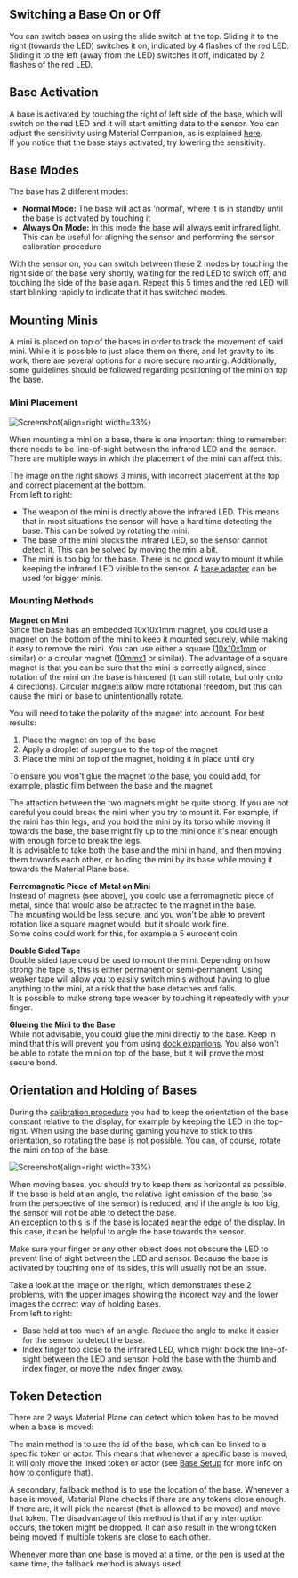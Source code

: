 ## Switching a Base On or Off
You can switch bases on using the slide switch at the top. Sliding it to the right (towards the LED) switches it on, indicated by 4 flashes of the red LED. Sliding it to the left (away from the LED) switches it off, indicated by 2 flashes of the red LED.

## Base Activation
A base is activated by touching the right of left side of the base, which will switch on the red LED and it will start emitting data to the sensor. You can adjust the sensitivity using Material Companion, as is explained [here](../basePenConfig.md).<br>
If you notice that the base stays activated, try lowering the sensitivity.

## Base Modes
The base has 2 different modes:

* <b>Normal Mode:</b> The base will act as 'normal', where it is in standby until the base is activated by touching it
* <b>Always On Mode:</b> In this mode the base will always emit infrared light. This can be useful for aligning the sensor and performing the sensor calibration procedure

With the sensor on, you can switch between these 2 modes by touching the right side of the base very shortly, waiting for the red LED to switch off, and touching the side of the base again. Repeat this 5 times and the red LED will start blinking rapidly to indicate that it has switched modes.

## Mounting Minis
A mini is placed on top of the bases in order to track the movement of said mini. While it is possible to just place them on there, and let gravity to its work, there are several options for a more secure mounting. Additionally, some guidelines should be followed regarding positioning of the mini on top the base.

### Mini Placement

![Screenshot](../../img/hardware/production/Mini_Mounting.png){align=right width=33%}

When mounting a mini on a base, there is one important thing to remember: there needs to be line-of-sight between the infrared LED and the sensor. There are multiple ways in which the placement of the mini can affect this.

The image on the right shows 3 minis, with incorrect placement at the top and correct placement at the bottom.<br>
From left to right:

* The weapon of the mini is directly above the infrared LED. This means that in most situations the sensor will have a hard time detecting the base. This can be solved by rotating the mini.
* The base of the mini blocks the infrared LED, so the sensor cannot detect it. This can be solved by moving the mini a bit.
* The mini is too big for the base. There is no good way to mount it while keeping the infrared LED visible to the sensor. A [base adapter](https://www.materialfoundry.nl/products/base-adapter) can be used for bigger minis.

### Mounting Methods

<b>Magnet on Mini</b><br>
Since the base has an embedded 10x10x1mm magnet, you could use a magnet on the bottom of the mini to keep it mounted securely, while making it easy to remove the mini. You can use either a square ([10x10x1mm](https://www.materialfoundry.nl/products/square-magnet) or similar) or a circular magnet ([10mmx1](https://www.materialfoundry.nl/products/round-magnet) or similar). The advantage of a square magnet is that you can be sure that the mini is correctly aligned, since rotation of the mini on the base is hindered (it can still rotate, but only onto 4 directions). Circular magnets allow more rotational freedom, but this can cause the mini or base to unintentionally rotate.

You will need to take the polarity of the magnet into account. For best results:

1. Place the magnet on top of the base
2. Apply a droplet of superglue to the top of the magnet
3. Place the mini on top of the magnet, holding it in place until dry

To ensure you won't glue the magnet to the base, you could add, for example, plastic film between the base and the magnet.

The attaction between the two magnets might be quite strong. If you are not careful you could break the mini when you try to mount it. For example, if the mini has thin legs, and you hold the mini by its torso while moving it towards the base, the base might fly up to the mini once it's near enough with enough force to break the legs.<br>
It is advisable to take both the base and the mini in hand, and then moving them towards each other, or holding the mini by its base while moving it towards the Material Plane base.

<b>Ferromagnetic Piece of Metal on Mini</b><br>
Instead of magnets (see above), you could use a ferromagnetic piece of metal, since that would also be attracted to the magnet in the base.<br>
The mounting would be less secure, and you won't be able to prevent rotation like a square magnet would, but it should work fine.<br>
Some coins could work for this, for example a 5 eurocent coin.

<b>Double Sided Tape</b><br>
Double sided tape could be used to mount the mini. Depending on how strong the tape is, this is either permanent or semi-permanent. Using weaker tape will allow you to easily switch minis without having to glue anything to the mini, at a risk that the base detaches and falls.<br>
It is possible to make strong tape weaker by touching it repeatedly with your finger.

<b>Glueing the Mini to the Base</b><br>
While not advisable, you could glue the mini directly to the base. Keep in mind that this will prevent you from using [dock expanions](../HardwareOverview/dock.md#base-charging-dock-expansion). You also won't be able to rotate the mini on top of the base, but it will prove the most secure bond.

## Orientation and Holding of Bases

During the [calibration procedure](../calibration.md) you had to keep the orientation of the base constant relative to the display, for example by keeping the LED in the top-right. When using the base during gaming you have to stick to this orientation, so rotating the base is not possible. You can, of course, rotate the mini on top of the base.

![Screenshot](../../img/hardware/production/Mini_Holding.png){align=right width=33%}

When moving bases, you should try to keep them as horizontal as possible. If the base is held at an angle, the relative light emission of the base (so from the perspective of the sensor) is reduced, and if the angle is too big, the sensor will not be able to detect the base.<br>
An exception to this is if the base is located near the edge of the display. In this case, it can be helpful to angle the base towards the sensor.

Make sure your finger or any other object does not obscure the LED to prevent line of sight between the LED and sensor. Because the base is activated by touching one of its sides, this will usually not be an issue.

Take a look at the image on the right, which demonstrates these 2 problems, with the upper images showing the incorect way and the lower images the correct way of holding bases.<br>
From left to right:

* Base held at too much of an angle. Reduce the angle to make it easier for the sensor to detect the base.
* Index finger too close to the infrared LED, which might block the line-of-sight between the LED and sensor. Hold the base with the thumb and index finger, or move the index finger away.

## Token Detection
There are 2 ways Material Plane can detect which token has to be moved when a base is moved:

The main method is to use the id of the base, which can be linked to a specific token or actor. This means that whenever a specific base is moved, it will only move the linked token or actor (see [Base Setup](../foundryConfig.md#base-setup) for more info on how to configure that).

A secondary, fallback method is to use the location of the base. Whenever a base is moved, Material Plane checks if there are any tokens close enough. If there are, it will pick the nearest (that is allowed to be moved) and move that token. The disadvantage of this method is that if any interruption occurs, the token might be dropped. It can also result in the wrong token being moved if multiple tokens are close to each other.

Whenever more than one base is moved at a time, or the pen is used at the same time, the fallback method is always used.

